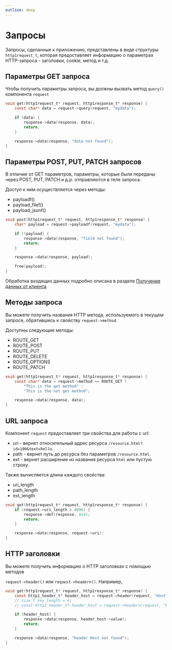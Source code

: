 ```yaml
---
outline: deep
---
```


# Запросы

Запросы, сделанные к приложению, представлены в виде структуры `http1request_t`, которая предоставляет информацию о параметрах HTTP-запроса - заголовки, cookie, метод и т.д.

## Параметры GET запроса

Чтобы получить параметры запроса, вы должны вызвать метод `query()` компонента `request`

```C
void get(http1request_t* request, http1response_t* response) {
    const char* data = request->query(request, "mydata");

    if (data) {
        response->data(response, data);
        return;
    }

    response->data(response, "data not found");
}
```

## Параметры POST, PUT, PATCH запросов

В отличие от GET параметров, параметры, которые были переданы через POST, PUT, PATCH и д.р. отправляются в теле запроса.

Доступ к ним осуществляется через методы:

* payloadf()
* payload_filef()
* payload_jsonf()

```C
void post(http1request_t* request, http1response_t* response) {
    char* payload = request->payloadf(request, "mydata");

    if (!payload) {
        response->data(response, "field not found");
        return;
    }

    response->data(response, payload);

    free(payload);
}
```

Обработка входящих данных подробно описана в разделе [Получение данных от клиента](/payload)

## Методы запроса

Вы можете получить названия HTTP метода, используемого в текущем запросе, обратившись к свойству `request->method`.

Доступны следующие методы:

* ROUTE_GET
* ROUTE_POST
* ROUTE_PUT
* ROUTE_DELETE
* ROUTE_OPTIONS
* ROUTE_PATCH

```C
void get(http1request_t* request, http1response_t* response) {
    const char* data = request->method == ROUTE_GET ?
        "This is the get method" :
        "This is the not get method";

    response->data(response, data);
}
```

## URL запроса

Компонент `request` предоставляет три свойства для работы с url:

* uri - вернет относительный адрес ресурса `/resource.html?id=100&text=hello`.
* path - вернет путь до ресурса без параметров `/resource.html`.
* ext - вернет расширение из названия ресурса `html` или пустую строку.

Также вычисляется длина каждого свойства:

* uri_length
* path_length
* ext_length

```C
void get(http1request_t* request, http1response_t* response) {
    if (request->uri_length > 4096) {
        response->def(response, 414);
        return;
    }

    response->data(response, request->uri);
}
```

## HTTP заголовки

Вы можете получить информацию о HTTP заголовках с помощью методов

`request->header()` или `request->headern()`. Например,

```C
void get(http1request_t* request, http1response_t* response) {
    const http1_header_t* header_host = request->header(request, "Host");
    // size_t key_length = 4;
    // const http1_header_t* header_host = request->headern(request, "Host", key_length);

    if (header_host) {
        response->data(response, header_host->value);
        return;
    }

    response->data(response, "header Host not found");
}
```
